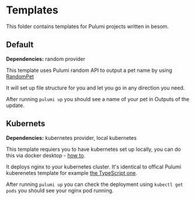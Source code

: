 # Templates

This folder contains templates for Pulumi projects written in besom.

## Default 
**Dependencies:** random provider 

This template uses Pulumi random API to output a pet name by using [RandomPet](https://www.pulumi.com/registry/packages/random/api-docs/randompet/#random-randompet)

It will set up file structure for you and let you go in any direction you need.

After running `pulumi up` you should see a name of your pet in Outputs of the update.

## Kubernets 
**Dependencies:** kubernetes provider, local kubernetes

This template requiers you to have kubernetes set up locally, you can do this via docker desktop - [how to](https://docs.docker.com/desktop/kubernetes/). 

It deploys nginx to your kubernetes cluster. It's identical to offical Pulumi kuberenetes template for example [the TypeScript one](https://github.com/pulumi/templates/tree/master/kubernetes-typescript).

After running `pulumi up` you can check the deployment using `kubectl get pods` you should see your nginx pod running.